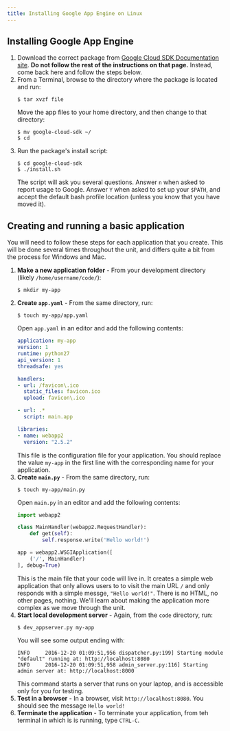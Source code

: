 ```yaml
---
title: Installing Google App Engine on Linux
---
```


## Installing Google App Engine

1. Download the correct package from [Google Cloud SDK Documentation site](https://cloud.google.com/sdk/docs/#linux). **Do not follow the rest of the instructions on that page.** Instead, come back here and follow the steps below.
2. From a Terminal, browse to the directory where the package is located and run:
    ```nohighlight
    $ tar xvzf file
    ```
    Move the app files to your home directory, and then change to that directory:
    ```nohighlight
    $ mv google-cloud-sdk ~/
    $ cd
    ```
3. Run the package's install script:
    ```nohighlight
    $ cd google-cloud-sdk
    $ ./install.sh
    ```
    The script will ask you several questions. Answer `n` when asked to report usage to Google. Answer `Y` when asked to set up your `$PATH`, and accept the default bash profile location (unless you know that you have moved it).

## Creating and running a basic application

You will need to follow these steps for each application that you create. This will be done several times throughout the unit, and differs quite a bit from the process for Windows and Mac.

1. **Make a new application folder** - From your development directory (likely `/home/username/code/`):
    ```nohighlight
    $ mkdir my-app
    ```
2. **Create `app.yaml`** - From the same directory, run:
    ```nohighlight
    $ touch my-app/app.yaml
    ```
    Open `app.yaml` in an editor and add the following contents:
    ```yaml
    application: my-app
    version: 1
    runtime: python27
    api_version: 1
    threadsafe: yes

    handlers:
    - url: /favicon\.ico
      static_files: favicon.ico
      upload: favicon\.ico

    - url: .*
      script: main.app

    libraries:
    - name: webapp2
      version: "2.5.2"
    ```
    This file is the configuration file for your application. You should replace the value `my-app` in the first line with the corresponding name for your application.
3. **Create `main.py`** - From the same directory, run:
    ```nohighlight
    $ touch my-app/main.py
    ```
    Open `main.py` in an editor and add the following contents:
    ```python
    import webapp2

    class MainHandler(webapp2.RequestHandler):
        def get(self):
            self.response.write('Hello world!')

    app = webapp2.WSGIApplication([
        ('/', MainHandler)
    ], debug=True)
    ```
    This is the main file that your code will live in. It creates a simple web application that only allows users to to visit the main URL `/` and only responds with a simple messge, `"Hello world!"`. There is no HTML, no other pages, nothing. We'll learn about making the application more complex as we move through the unit.
4. **Start local development server** - Again, from the `code` directory, run:
    ```nohighlight
    $ dev_appserver.py my-app
    ```
    You will see some output ending with:
    ```nohighlight
    INFO     2016-12-20 01:09:51,956 dispatcher.py:199] Starting module "default" running at: http://localhost:8080
    INFO     2016-12-20 01:09:51,958 admin_server.py:116] Starting admin server at: http://localhost:8000
    ```
    This command starts a server that runs on your laptop, and is accessible only for you for testing.
5. **Test in a browser** - In a browser, visit `http://localhost:8080`. You should see the message `Hello world!`
6. **Terminate the application** - To terminate your application, from teh terminal in which is is running, type `CTRL-C`.
